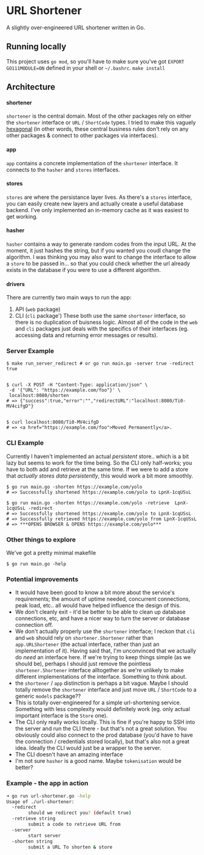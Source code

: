 # URL Shortener

A slightly over-engineered URL shortener written in Go.

## Running locally
This project uses `go mod`, so you'll have to make sure you've got `EXPORT GO111MODULE=ON` defined in your shell or `~/.bashrc`.
`make install`

## Architecture


#### shortener
`shortener` is the central domain. Most of the other packages rely on either the `shortener` interface or `URL` / `ShortCode` types. I tried to make this vaguely [hexagonal](https://en.wikipedia.org/wiki/Hexagonal_architecture_(software)) (in other words, these central business rules don't rely on any other packages & connect to other packages via interfaces).

#### app
`app` contains a concrete implementation of the `shortener` interface. It connects to the `hasher` and `stores` interfaces.

#### stores
`stores` are where the persistance layer lives. As there's a `stores` interface, you can easily create new layers and actually create a useful database backend. I've only implemented an in-memory cache as it was easiest to get working.

#### hasher
`hasher` contains a way to generate random codes from the input URL. At the moment, it just hashes the string, but if you wanted you coudl change the algorithm. I was thinking you may also want to change the interface to allow a `store` to be passed in... so that you could check whether the url already exists in the database if you were to use a different algorithm.

#### drivers
There are currently two main ways to run the app:
1. API (`web` package)
2. CLI (`cli` package')
These both use the same `shortener` interface, so there is no duplication of buisness logic. Almost all of the code in the `web` and `cli` packages just deals with the specifics of their interfaces (eg. accessing data and returning error messages or results).

### Server Example

```
$ make run_server_redirect # or go run main.go -server true -redirect true


$ curl -X POST -H "Content-Type: application/json" \
 -d '{"URL": "https://example.com/foo"}' \
 localhost:8080/shorten
# => {"success":true,"error":"","redirectURL":"localhost:8080/Ti0-MV4cifgD"}


$ curl localhost:8080/Ti0-MV4cifgD
# => <a href="https://example.com/foo">Moved Permanently</a>.

```

### CLI Example

Currently I haven't implemented an actual _persistent_ store.. which is a bit lazy but seems to work for the time being.
So the CLI only half-works; you have to both add and retrieve at the same time.
If we were to add a store that *actually stores data persistently*, this would work a bit more smoothly.
```
$ go run main.go -shorten https://example.com/yolo
# => Successfully shortened https://example.com/yolo to LpnX-1cqUSsL

$ go run main.go -shorten https://example.com/yolo -retrieve  LpnX-1cqUSsL -redirect
# => Successfully shortened https://example.com/yolo to LpnX-1cqUSsL
# => Successfully retrieved https://example.com/yolo from LpnX-1cqUSsL
# => ***OPENS BROWSER & OPENS https://example.com/yolo***

```

### Other things to explore
We've got a pretty minimal makefile
```
$ go run main.go -help
```

### Potential improvements
- It would have been good to know a bit more about the service's requirements; the amount of uptime needed, concurrent connections, peak load, etc.. all would have helped influence the design of this.
- We don't cleanly exit - it'd be better to be able to clean up database connections, etc, and have a nicer way to turn the server or database connection off.
- We don't actually properly use the `shortener` interface; I reckon that `cli` and `web` should rely on `shortener.Shortener` rather than `app.URLShortener` (the actual interface, rather than just an implementation of it).
Having said that, I'm unconvinced that we actually do *need* an interface here. If we're trying to keep things simple (as we should be), perhaps I should just remove the pointless `shortener.Shortener` interface alltogether as we're unlikely to make different implementations of the interface. Something to think about.
- the `shortener` / `app` distinction is perhaps a bit vague. Maybe I should totally remove the `shortener` interface and just move `URL` / `ShortCode` to a generic `models` package??
- This is totally over-engineered for a simple url-shortening service. Something with less complexity would definitely work (eg. only actual important interface is the `Store` one).
- The CLI only really works locally. This is fine if you're happy to SSH into the server and run the CLI there - but that's not a great solution. You obviously could also connect to the prod database (you'd have to have the connection / credentials stored locally), but that's also not a great idea. Ideally the CLI would just be a wrapper to the server.
- The CLI doesn't have an amazing interface
- I'm not sure `hasher` is a good name. Maybe `tokenisation` would be better?

### Example - the app in action

``` bash
➜ go run url-shortener.go -help
Usage of ./url-shortener:
  -redirect
        should we redirect you? (default true)
  -retrieve string
        submit a code to retrieve URL from
  -server
        start server
  -shorten string
        submit a URL To shorten & store
```
